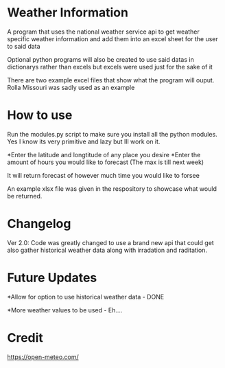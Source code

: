 # Weather Information

A program that uses the national weather service api to get weather specific weather information and add them into an excel sheet for the user to said data


Optional python programs will also be created to use said datas in dictionarys rather than excels but excels were used just for the sake of it

There are two example excel files that show what the program will ouput. Rolla Missouri was sadly used as an example 
# How to use

Run the modules.py script to make sure you install all the python modules. Yes I know its very primitive and lazy but Ill work on it.


*Enter the latitude and longtitude of any place you desire
*Enter the amount of hours you would like to forecast (The max is till next week)

It will return forecast of however much time you would like to forsee

An example xlsx file was given in the respository to showcase what would be returned.


# Changelog

Ver 2.0:
  Code was greatly changed to use a brand new api that could get also gather historical weather data along with irradation and raditation.

# Future Updates

*Allow for option to use historical weather data - DONE

*More weather values to be used - Eh....


# Credit

https://open-meteo.com/ 
